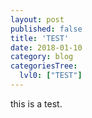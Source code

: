 ```yaml
---
layout: post
published: false
title: 'TEST'
date: 2018-01-10
category: blog
categoriesTree:
  lvl0: ["TEST"]
---
```


this is a test.